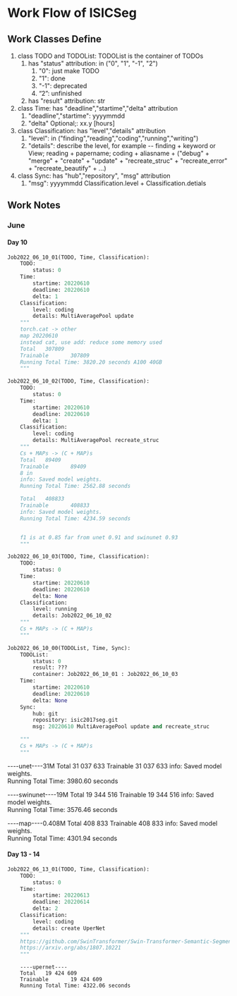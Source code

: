 # Work Flow of ISICSeg

## Work Classes Define

1. class TODO and TODOList: TODOList is the container of TODOs
   1. has "status" attribution: in ("0", "1", "-1", "2")
      1. "0": just make TODO
      2. "1": done
      3. "-1": deprecated
      4. “2”: unfinished
   2. has "result" attribution: str
2. class Time: has "deadline","startime","delta" attribution
   1. "deadline","startime": yyyymmdd
   2. "delta" Optional;: xx.y \[hours\]
3. class Classification: has "level","details" attribution
   1. "level": in ("finding","reading","coding","running","writing")
   2. "details": describe the level, for example -- finding + keyword or View; reading + papername; coding + aliasname + ("debug" + "merge" + "create" + "update" + "recreate_struc" + "recreate_error" + "recreate_beautify" + ...)
4. class Sync: has "hub","repository", "msg" attribution
   1. "msg": yyyymmdd Classification.level + Classification.detials

## Work Notes

### June
#### Day 10
```python
Job2022_06_10_01(TODO, Time, Classification):
    TODO:
        status: 0
    Time: 
        startime: 20220610 
        deadline: 20220610 
        delta: 1
    Classification: 
        level: coding
        details: MultiAveragePool update
    """
    torch.cat -> other
    map 20220610
    instead cat, use add: reduce some memory used
    Total   307809
    Trainable       307809
    Running Total Time: 3820.20 seconds A100 40GB
    """
```

```python
Job2022_06_10_02(TODO, Time, Classification):
    TODO:
        status: 0
    Time: 
        startime: 20220610 
        deadline: 20220610 
        delta: 1
    Classification: 
        level: coding
        details: MultiAveragePool recreate_struc
    """
    Cs + MAPs -> (C + MAP)s
    Total   89409
    Trainable       89409
    8 in
    info: Saved model weights.                                                                                                                          
    Running Total Time: 2562.88 seconds 

    Total   408833
    Trainable       408833
    info: Saved model weights.                                                                                                                          
    Running Total Time: 4234.59 seconds    


    f1 is at 0.85 far from unet 0.91 and swinunet 0.93
    """
```

```python
Job2022_06_10_03(TODO, Time, Classification):
    TODO:
        status: 0
    Time: 
        startime: 20220610 
        deadline: 20220610 
        delta: None
    Classification: 
        level: running
        details: Job2022_06_10_02
    """
    Cs + MAPs -> (C + MAP)s
    """
```

```python
Job2022_06_10_00(TODOList, Time, Sync):
    TODOList:
        status: 0
        result: ???
        container: Job2022_06_10_01 : Job2022_06_10_03
    Time: 
        startime: 20220610 
        deadline: 20220610 
        delta: None
    Sync: 
        hub: git
        repository: isic2017seg.git
        msg: 20220610 MultiAveragePool update and recreate_struc

    """
    Cs + MAPs -> (C + MAP)s
    """
```
----unet----31M
Total   31 037 633
Trainable       31 037 633
info: Saved model weights.                                                                                                                         
Running Total Time: 3980.60 seconds   

----swinunet----19M
Total   19 344 516
Trainable       19 344 516
info: Saved model weights.                                                                                                                         
Running Total Time: 3576.46 seconds    

----map----0.408M
Total   408 833
Trainable       408 833
info: Saved model weights.                                                                                                                         
Running Total Time: 4301.94 seconds  


#### Day 13 - 14
```python
Job2022_06_13_01(TODO, Time, Classification):
    TODO:
        status: 0
    Time: 
        startime: 20220613 
        deadline: 20220614
        delta: 2
    Classification: 
        level: coding
        details: create UperNet
    """
    https://github.com/SwinTransformer/Swin-Transformer-Semantic-Segmentation
    https://arxiv.org/abs/1807.10221
    """
```

```
    ----upernet----
    Total   19 424 609
    Trainable       19 424 609
    Running Total Time: 4322.06 seconds
````